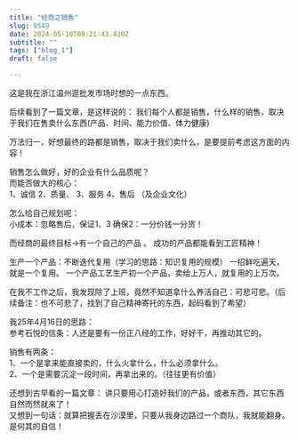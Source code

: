 ```yaml
--- 
title: "经商之销售" 
slug: 9549
date: 2024-05-18T09:21:43.430Z 
subtitle: "" 
tags: ["blog_1"] 
draft: false

--- 
```

这是我在浙江温州逛批发市场时想的一点东西。

后续看到了一篇文章，是这样说的：
我们每个人都是销售，什么样的销售，取决于我们在售卖什么东西(产品、时间、能力价值、体力健康)

万法归一，好想最终的路都是销售，取决于我们卖什么，是要提前考虑这方面的内容！

销售怎么做好，好的企业有什么品质呢？  
而能否做大的核心：  
1、诚信    2、质量、  3、服务    4、售后
（及企业文化）

怎么给自己规划呢：  
小成本：忽略售后，保证1、3        确保2：一分价钱一分货！

而经商的最终目标->有一个自己的产品 。    成功的产品都能看到工匠精神！

生产一个产品：不断迭代复用（学习的思路：知识复用的规模）
一招鲜吃遍天，就是一个复用。   一个产品工艺生产初一个产品，卖给上万人，就复用的上万次。

在我不工作之后，我发现除了上班，竟然不知道拿什么养活自己：可悲可悲。（后续备注：也不可悲了，找到了自己精神寄托的东西，起码看到了希望）

我25年4月16日的思路：  
参考石悦的信条：人还是要有一份正八经的工作，好好干，再推动其它的。

销售有两条：  
1、一个是拿来能直接卖的，什么火拿什么，什么必须拿什么。  
2、一个是需要沉淀一段时间，再拿出来的。（往往更有价值）  

还想到古早看的一篇文章：
讲只要用心打造好我们的产品，或者东西，其它东西自然而然就来了！  
又想到一句话：就算把握丢在沙漠里，只要从我身边路过一个商队，我就能翻身。是何其的自信！  